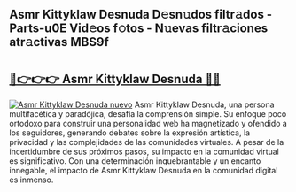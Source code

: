 ## Asmr Kittyklaw Desnuda D𝚎sn𝚞dos filtr𝚊dos - Parts-u0E Vid𝚎os f𝚘tos - N𝚞evas filtr𝚊ciones atr𝚊ctivas MBS9f

# <h2><a href="http://mb8zjeb.tromn.icu/?c=Asmr+Kittyklaw+Desnuda">🔗👉👉👉 Asmr Kittyklaw Desnuda 🔗🔗</a></h2>

[![Asmr Kittyklaw Desnuda nuevo](https://i.imgur.com/pEAQMta.gif)](http://mb8zjeb.tromn.icu/?c=Asmr+Kittyklaw+Desnuda)
Asmr Kittyklaw Desnuda, una persona multifacética y paradójica, desafía la comprensión simple. Su enfoque poco ortodoxo para construir una personalidad web ha magnetizado y ofendido a los seguidores, generando debates sobre la expresión artística, la privacidad y las complejidades de las comunidades virtuales. A pesar de la incertidumbre de sus próximos pasos, su impacto en la comunidad virtual es significativo. Con una determinación inquebrantable y un encanto innegable, el impacto de Asmr Kittyklaw Desnuda en la comunidad digital es inmenso.
